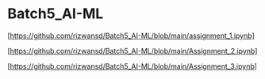 # Batch5_AI-ML
[https://github.com/rizwansd/Batch5_AI-ML/blob/main/assignment_1.ipynb]

[https://github.com/rizwansd/Batch5_AI-ML/blob/main/Assignment_2.ipynb]

[https://github.com/rizwansd/Batch5_AI-ML/blob/main/Assignment_3.ipynb]
